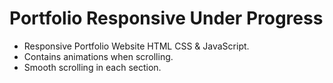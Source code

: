 # Portfolio Responsive Under Progress

- Responsive Portfolio Website HTML CSS & JavaScript.
- Contains animations when scrolling.
- Smooth scrolling in each section.

